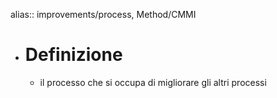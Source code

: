 alias:: improvements/process, Method/CMMI

- # Definizione
	- il processo che si occupa di migliorare gli altri processi